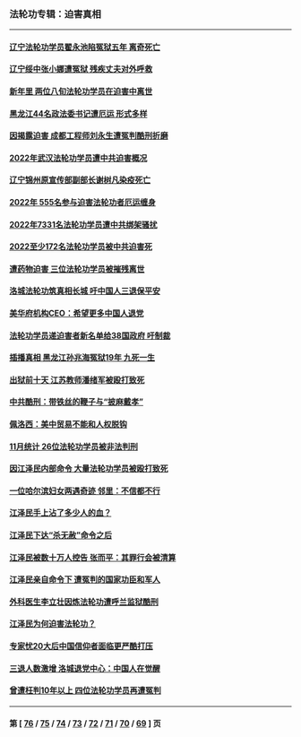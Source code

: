 ### 法轮功专辑：迫害真相
---
#### [辽宁法轮功学员翟永池陷冤狱五年 离奇死亡](../../pages/nf4379/n13916049.md?01300430) 
#### [辽宁绥中张小娜遭冤狱 残疾丈夫对外呼救](../../pages/nf4379/n13915683.md?01300430) 
#### [新年里 两位八旬法轮功学员在迫害中离世](../../pages/nf4379/n13915319.md?01300430) 
#### [黑龙江44名政法委书记遭厄运 形式多样](../../pages/nf4379/n13909467.md?01300430) 
#### [因揭露迫害 成都工程师刘永生遭冤判酷刑折磨](../../pages/nf4379/n13907678.md?01300430) 
#### [2022年武汉法轮功学员遭中共迫害概况](../../pages/nf4379/n13906471.md?01300430) 
#### [辽宁锦州原宣传部副部长谢树凡染疫死亡](../../pages/nf4379/n13904044.md?01300430) 
#### [2022年 555名参与迫害法轮功者厄运缠身](../../pages/nf4379/n13903134.md?01300430) 
#### [2022年7331名法轮功学员遭中共绑架骚扰](../../pages/nf4379/n13901725.md?01300430) 
#### [2022至少172名法轮功学员被中共迫害死](../../pages/nf4379/n13900831.md?01300430) 
#### [遭药物迫害 三位法轮功学员被摧残离世](../../pages/nf4379/n13893822.md?01300430) 
#### [洛城法轮功筑真相长城 吁中国人三退保平安](../../pages/nf4379/n13892471.md?01300430) 
#### [美华府机构CEO：希望更多中国人退党](../../pages/nf4379/n13890897.md?01300430) 
#### [法轮功学员递迫害者新名单给38国政府 吁制裁](../../pages/nf4379/n13891149.md?01300430) 
#### [插播真相 黑龙江孙兆海冤狱19年 九死一生](../../pages/nf4379/n13889193.md?01300430) 
#### [出狱前十天 江苏教师潘绪军被殴打致死](../../pages/nf4379/n13888230.md?01300430) 
#### [中共酷刑：带铁丝的鞭子与“披麻戴孝”](../../pages/nf4379/n13887863.md?01300430) 
#### [佩洛西：美中贸易不能和人权脱钩](../../pages/nf4379/n13884884.md?01300430) 
#### [11月统计 26位法轮功学员被非法判刑](../../pages/nf4379/n13884724.md?01300430) 
#### [因江泽民内部命令 大量法轮功学员被殴打致死](../../pages/nf4379/n13877409.md?01300430) 
#### [一位哈尔滨妇女两遇奇迹 邻里：不信都不行](../../pages/nf4379/n13878017.md?01300430) 
#### [江泽民手上沾了多少人的血？](../../pages/nf4379/n13880318.md?01300430) 
#### [江泽民下达“杀无赦”命令之后](../../pages/nf4379/n13878084.md?01300430) 
#### [江泽民被数十万人控告 张而平：其罪行会被清算](../../pages/nf4379/n13878074.md?01300430) 
#### [江泽民亲自命令下 遭冤判的国家功臣和军人](../../pages/nf4379/n13876685.md?01300430) 
#### [外科医生李立壮因炼法轮功遭呼兰监狱酷刑](../../pages/nf4379/n13875403.md?01300430) 
#### [江泽民为何迫害法轮功？](../../pages/nf4379/n13876324.md?01300430) 
#### [专家忧20大后中国信仰者面临更严酷打压](../../pages/nf4379/n13874993.md?01300430) 
#### [三退人数激增 洛城退党中心：中国人在觉醒](../../pages/nf4379/n13874224.md?01300430) 
#### [曾遭枉判10年以上 四位法轮功学员再遭冤判](../../pages/nf4379/n13872398.md?01300430) 

---
#### 第 [ [76](./76.md?01300430) / [75](./75.md?01300430) / [74](./74.md?01300430) / [73](./73.md?01300430) / [72](./72.md?01300430) / [71](./71.md?01300430) / [70](./70.md?01300430) / [69](./69.md?01300430) ] 页
